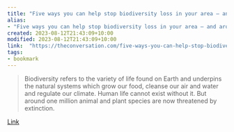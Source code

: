 ```yaml
---
title: "Five ways you can help stop biodiversity loss in your area – and around the world"
alias:
- "Five ways you can help stop biodiversity loss in your area – and around the world"
created: 2023-08-12T21:43:09+10:00
modified: 2023-08-12T21:43:09+10:00
link:  "https://theconversation.com/five-ways-you-can-help-stop-biodiversity-loss-in-your-area-and-around-the-world-196746"
tags:
- bookmark
---
```


> Biodiversity refers to the variety of life found on Earth and underpins the natural systems which grow our food, cleanse our air and water and regulate our climate. Human life cannot exist without it. But around one million animal and plant species are now threatened by extinction.

[Link](https://theconversation.com/five-ways-you-can-help-stop-biodiversity-loss-in-your-area-and-around-the-world-196746)